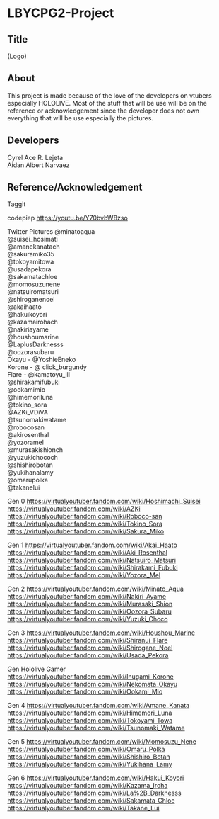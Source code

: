 # LBYCPG2-Project

## Title
(Logo)

## About
This project is made because of the love of the developers on vtubers especially HOLOLIVE. 
Most of the stuff that will be use will be on the reference or acknowledgement since the developer does not own everything that will be use especially the pictures.

## Developers
Cyrel Ace R. Lejeta  
Aidan Albert Narvaez
## Reference/Acknowledgement
Taggit

codepiep
https://youtu.be/Y70bvbW8zso

Twitter Pictures
@minatoaqua  
@suisei_hosimati  
@amanekanatach  
@sakuramiko35  
@tokoyamitowa  
@usadapekora  
@sakamatachloe  
@momosuzunene  
@natsuiromatsuri  
@shiroganenoel  
@akaihaato  
@hakuikoyori  
@kazamairohach  
@nakiriayame  
@houshoumarine  
@LaplusDarknesss  
@oozorasubaru  
Okayu - @YoshieEneko  
Korone - @ click_burgundy  
Flare - @kamatoyu_ill  
@shirakamifubuki  
@ookamimio  
@himemoriluna  
@tokino_sora  
@AZKi_VDiVA  
@tsunomakiwatame  
@robocosan  
@akirosenthal  
@yozoramel  
@murasakishionch  
@yuzukichococh  
@shishirobotan  
@yukihanalamy  
@omarupolka  
@takanelui  



Gen 0
https://virtualyoutuber.fandom.com/wiki/Hoshimachi_Suisei
https://virtualyoutuber.fandom.com/wiki/AZKi
https://virtualyoutuber.fandom.com/wiki/Roboco-san
https://virtualyoutuber.fandom.com/wiki/Tokino_Sora
https://virtualyoutuber.fandom.com/wiki/Sakura_Miko

Gen 1
https://virtualyoutuber.fandom.com/wiki/Akai_Haato
https://virtualyoutuber.fandom.com/wiki/Aki_Rosenthal
https://virtualyoutuber.fandom.com/wiki/Natsuiro_Matsuri
https://virtualyoutuber.fandom.com/wiki/Shirakami_Fubuki
https://virtualyoutuber.fandom.com/wiki/Yozora_Mel

Gen 2
https://virtualyoutuber.fandom.com/wiki/Minato_Aqua
https://virtualyoutuber.fandom.com/wiki/Nakiri_Ayame
https://virtualyoutuber.fandom.com/wiki/Murasaki_Shion
https://virtualyoutuber.fandom.com/wiki/Oozora_Subaru
https://virtualyoutuber.fandom.com/wiki/Yuzuki_Choco

Gen 3
https://virtualyoutuber.fandom.com/wiki/Houshou_Marine
https://virtualyoutuber.fandom.com/wiki/Shiranui_Flare
https://virtualyoutuber.fandom.com/wiki/Shirogane_Noel
https://virtualyoutuber.fandom.com/wiki/Usada_Pekora

Gen Hololive Gamer
https://virtualyoutuber.fandom.com/wiki/Inugami_Korone
https://virtualyoutuber.fandom.com/wiki/Nekomata_Okayu
https://virtualyoutuber.fandom.com/wiki/Ookami_Mio

Gen 4
https://virtualyoutuber.fandom.com/wiki/Amane_Kanata
https://virtualyoutuber.fandom.com/wiki/Himemori_Luna
https://virtualyoutuber.fandom.com/wiki/Tokoyami_Towa
https://virtualyoutuber.fandom.com/wiki/Tsunomaki_Watame

Gen 5
https://virtualyoutuber.fandom.com/wiki/Momosuzu_Nene
https://virtualyoutuber.fandom.com/wiki/Omaru_Polka
https://virtualyoutuber.fandom.com/wiki/Shishiro_Botan
https://virtualyoutuber.fandom.com/wiki/Yukihana_Lamy

Gen 6 
https://virtualyoutuber.fandom.com/wiki/Hakui_Koyori
https://virtualyoutuber.fandom.com/wiki/Kazama_Iroha
https://virtualyoutuber.fandom.com/wiki/La%2B_Darknesss
https://virtualyoutuber.fandom.com/wiki/Sakamata_Chloe
https://virtualyoutuber.fandom.com/wiki/Takane_Lui

